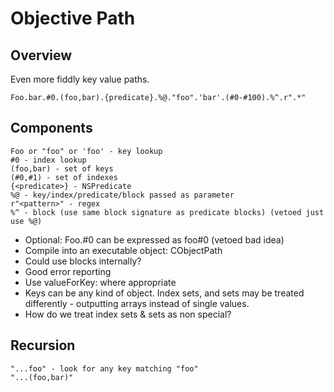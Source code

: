 # Objective Path

## Overview

Even more fiddly key value paths.

    Foo.bar.#0.(foo,bar).{predicate}.%@."foo".'bar'.(#0-#100).%^.r".*"

## Components

    Foo or "foo" or 'foo' - key lookup
    #0 - index lookup
    (foo,bar) - set of keys
    (#0,#1) - set of indexes
    {<predicate>} - NSPredicate
    %@ - key/index/predicate/block passed as parameter
    r"<pattern>" - regex
    %^ - block (use same block signature as predicate blocks) (vetoed just use %@)

* Optional: Foo.#0 can be expressed as foo#0 (vetoed bad idea)
* Compile into an executable object: CObjectPath
* Could use blocks internally?
* Good error reporting
* Use valueForKey: where appropriate
* Keys can be any kind of object. Index sets, and sets may be treated differently - outputting arrays instead of single values.
* How do we treat index sets & sets as non special?

## Recursion

    "...foo" - look for any key matching "foo"
    "...(foo,bar)"

